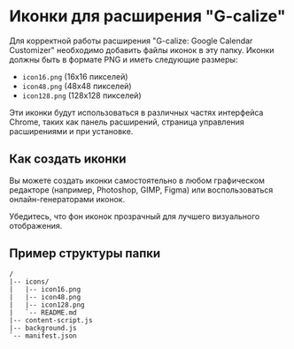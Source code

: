 # Иконки для расширения "G-calize"

Для корректной работы расширения "G-calize: Google Calendar Customizer" необходимо добавить файлы иконок в эту папку. Иконки должны быть в формате PNG и иметь следующие размеры:

-   `icon16.png` (16x16 пикселей)
-   `icon48.png` (48x48 пикселей)
-   `icon128.png` (128x128 пикселей)

Эти иконки будут использоваться в различных частях интерфейса Chrome, таких как панель расширений, страница управления расширениями и при установке.

## Как создать иконки

Вы можете создать иконки самостоятельно в любом графическом редакторе (например, Photoshop, GIMP, Figma) или воспользоваться онлайн-генераторами иконок.

Убедитесь, что фон иконок прозрачный для лучшего визуального отображения.

## Пример структуры папки

```
/
|-- icons/
|   |-- icon16.png
|   |-- icon48.png
|   |-- icon128.png
|   `-- README.md
|-- content-script.js
|-- background.js
`-- manifest.json
```

